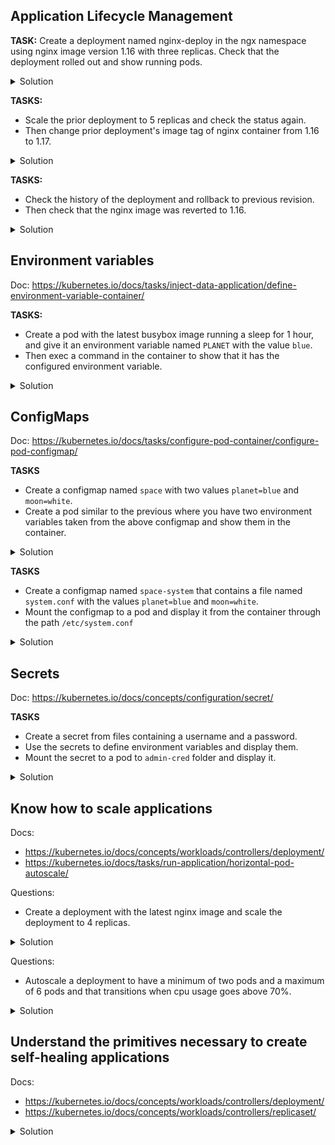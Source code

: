 
## Application Lifecycle Management

**TASK:** Create a deployment named nginx-deploy in the ngx namespace using nginx image version 1.16 with three replicas. Check that the deployment rolled out and show running pods.

<details><summary>Solution</summary>
<p>
```bash
# Create the template from kubectl
kubectl create ns ngx -o yaml --dry-run=true > nginx-deploy.yml
echo '---' >> nginx-deploy.yml
kubectl create deployment nginx-deploy --image=nginx:1.16 --dry-run=true -o yaml -n ngx >> nginx-deploy.yml

# Edit the template and add the namespace, and the replica number
nano nginx-deploy.yml
```

```bash
# Deploy
kubectl deploy -f ./nginx-deploy.yml

# Validate
kubectl -n ngx rollout status deployment nginx-deploy
kubectl -n ngx get deployment
kubectl -n ngx get pods
```
</p>
</details>

**TASKS:** 

- Scale the prior deployment to 5 replicas and check the status again.
- Then change prior deployment's image tag of nginx container from 1.16 to 1.17.

<details><summary>Solution</summary>
<p>

```bash
kubectl -n ngx scale deployment nginx-deploy --replicas=5
kubectl -n ngx rollout status deployment nginx-deploy
kubectl -n ngx get deploy
kubectl -n ngx get pods
```

Change the image tag:

```bash
kubectl -n ngx edit deployment/nginx-deploy
...
    spec:
      containers:
      - image: nginx:1.17
        imagePullPolicy: IfNotPresent
...
```

Check that new replicaset was created and new pods were deployed:

```bash
kubectl -n ngx get replicaset
kubectl -n ngx get pods
```
</p>
</details>

**TASKS:**
- Check the history of the deployment and rollback to previous revision.
- Then check that the nginx image was reverted to 1.16.

<details><summary>Solution</summary>
<p>

```bash
kubectl -n ngx rollout history deployment nginx-deploy
kubectl -n ngx rollout undo deployment nginx-deploy

kubectl -n ngx get replicaset
kubectl -n ngx get pods
kubectl -n ngx get pods nginx-deploy-7ff78f74b9-72xc8 -o jsonpath='{.spec.containers[0].image}'
```
</p>
</details>

## Environment variables

Doc: https://kubernetes.io/docs/tasks/inject-data-application/define-environment-variable-container/

**TASKS:**
- Create a pod with the latest busybox image running a sleep for 1 hour, and give it an environment variable named `PLANET` with the value `blue`.
- Then exec a command in the container to show that it has the configured environment variable.

<details><summary>Solution</summary>
<p>


The pod yaml `envvar.yml`:
```bash
cat <<EOF | kubectl apply -f -
apiVersion: v1
kind: Pod
metadata:
  labels:
    run: envvar
  name: envvar
spec:
  containers:
  - image: busybox:latest
    name: envvar
    args:
      - sleep
      - "3600"
    env:
    - name: PLANET
      value: "blue"
EOF

# Check the env variable:
kubectl exec envvar -- env | grep PLANET
```

</p>
</details>

## ConfigMaps

Doc: https://kubernetes.io/docs/tasks/configure-pod-container/configure-pod-configmap/

**TASKS**
- Create a configmap named `space` with two values `planet=blue` and `moon=white`.
- Create a pod similar to the previous where you have two environment variables taken from the above configmap and show them in the container.

<details><summary>Solution</summary>
<p>

```bash
kubectl create configmap space --from-literal=planet=blue --from-literal=moon=white

cat <<EOF | kubectl apply -f -
apiVersion: v1
kind: Pod
metadata:
  labels:
    run: envvar
  name: envvar
spec:
  containers:
  - image: busybox:latest
    name: envvar
    args:
      - sleep
      - "3600"
    env:
      - name: PLANET
        valueFrom:
          configMapKeyRef:
            name: space
            key: planet
      - name: MOON
        valueFrom:
          configMapKeyRef:
            name: space
            key: moon
EOF

kubectl exec envvar -- env | grep -E "PLANET|MOON"
```

</p>
</details>


**TASKS**
- Create a configmap named `space-system` that contains a file named `system.conf` with the values `planet=blue` and `moon=white`.
- Mount the configmap to a pod and display it from the container through the path `/etc/system.conf`

<details><summary>Solution</summary>
<p>

```bash
cat << EOF > system.conf
planet=blue
moon=white
EOF

kubectl create configmap space-system --from-file=system.conf

cat << EOF | kubectl apply -f -
apiVersion: v1
kind: Pod
metadata:
  labels:
    run: confvolume
  name: confvolume
spec:
  containers:
  - image: busybox:latest
    name: confvolume
    args:
      - sleep
      - "3600"
    volumeMounts:
      - name: system
        mountPath: /etc/system.conf
        subPath: system.conf
    resources: {}
  volumes:
  - name: system
    configMap:
      name: space-system
EOF

kubectl exec confvolume -- cat /etc/system.conf
```
</p>
</details>

## Secrets

Doc: https://kubernetes.io/docs/concepts/configuration/secret/

**TASKS**
- Create a secret from files containing a username and a password.
- Use the secrets to define environment variables and display them.
- Mount the secret to a pod to `admin-cred` folder and display it.

<details><summary>Solution</summary>
<p>

Create secret.

```bash
echo -n 'admin' > username
echo -n 'admin-pass' > password

kubectl create secret generic admin-cred --from-file=username --from-file=password
```

Use secret as environment variables.

```yaml
apiVersion: v1
kind: Pod
metadata:
  labels:
    run: secretenv
  name: secretenv
spec:
  containers:
  - image: busybox:latest
    name: secretenv
    args:
      - sleep
      - "3600"
    env:
      - name: USERNAME
        valueFrom:
          secretKeyRef:
            name: admin-cred
            key: username
      - name: PASSWORD
        valueFrom:
          secretKeyRef:
            name: admin-cred
            key: password

```

```bash
kubectl apply -f secretenv.yml

kubectl exec secretenv -- env | grep -E "USERNAME|PASSWORD"
USERNAME=admin
PASSWORD=admin-pass
```

Mount a secret to pod:

```yaml
apiVersion: v1
kind: Pod
metadata:
  labels:
    run: secretvolume
  name: secretvolume
spec:
  containers:
  - image: busybox:latest
    name: secretvolume
    args:
      - sleep
      - "3600"
    volumeMounts:
      - name: admincred
        mountPath: /etc/admin-cred
        readOnly: true
  volumes:
  - name: admincred
    secret:
      secretName: admin-cred

```

```bash
kubectl apply -f secretvolume.yml

kubectl exec secretvolume -- ls /etc/admin-cred
password
username

kubectl exec secretvolume -- cat /etc/admin-cred/username
admin

kubectl exec secretvolume -- cat /etc/admin-cred/password
admin-pass
```

</p>
</details>


## Know how to scale applications

Docs:
- https://kubernetes.io/docs/concepts/workloads/controllers/deployment/
- https://kubernetes.io/docs/tasks/run-application/horizontal-pod-autoscale/

Questions:
- Create a deployment with the latest nginx image and scale the deployment to 4 replicas.

<details><summary>Solution</summary>
<p>

```bash
kubectl create deployment scalable --image=nginx:latest
kubectl scale deployment scalable --replicas=4
kubectl get pods
NAME                        READY   STATUS    RESTARTS   AGE
scalable-5dd7b6d6f9-glrr5   1/1     Running   0          8s
scalable-5dd7b6d6f9-qt89g   1/1     Running   0          8s
scalable-5dd7b6d6f9-skc7f   1/1     Running   0          8s
scalable-5dd7b6d6f9-xzb5d   1/1     Running   0          25s

```

</p>
</details>

Questions:
- Autoscale a deployment to have a minimum of two pods and a maximum of 6 pods and that transitions when cpu usage goes above 70%.

<details><summary>Solution</summary>
<p>

In order to use Horizontal Pod Autoscaling, you need to have the metrics server installed in you cluster.

```bash
# Install metrics server
git clone https://github.com/kubernetes-sigs/metrics-server
kubectl apply -f metrics-server/deploy/kubernetes/

# Autoscale a deployment
kubectl create deployment autoscalable --image=nginx:latest
kubectl autoscale deployment autoscalable --min=2 --max=6 --cpu-percent=70
kubectl get hpa
kubectl get pods
NAME                            READY   STATUS    RESTARTS   AGE
autoscalable-6494b9665b-s8rrs   1/1     Running   0          8m16s
autoscalable-6494b9665b-vmdlt   1/1     Running   0          7m57s
```

</p>
</details>


## Understand the primitives necessary to create self-healing applications

Docs:
- https://kubernetes.io/docs/concepts/workloads/controllers/deployment/
- https://kubernetes.io/docs/concepts/workloads/controllers/replicaset/

<details><summary>Solution</summary>
<p>

A deployment uses a replicaset object to maintain the right number of desired replicas of a pod.
See section "Understand Deployments and how to perform rolling updates and rollbacks" above to see how deployments handle replicaset for updating.

</p>
</details>